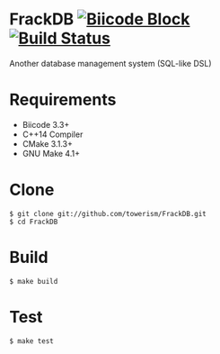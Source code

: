 # FrackDB [![Biicode Block](https://webapi.biicode.com/v1/badges/Towerism/Towerism/FrackDB/master)](https://www.biicode.com/Towerism/FrackDB) [![Build Status](https://travis-ci.org/Towerism/FrackDB.svg?branch=develop)](https://travis-ci.org/Towerism/FrackDB)
Another database management system (SQL-like DSL)

# Requirements
* Biicode 3.3+
* C++14 Compiler
* CMake 3.1.3+
* GNU Make 4.1+

# Clone
```
$ git clone git://github.com/towerism/FrackDB.git
$ cd FrackDB
```

# Build
```
$ make build
```

# Test
```
$ make test
```
